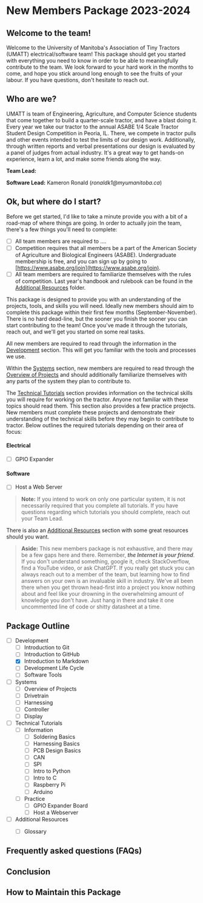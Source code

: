 # New Members Package 2023-2024

## Welcome to the team!
Welcome to the University of Manitoba's Association of Tiny Tractors (UMATT) electrical/software team! This package should get you started with everything you need to know in order to be able to meaningfully contribute to the team. We look forward to your hard work in the months to come, and hope you stick around long enough to see the fruits of your labour. If you have questions, don't hesitate to reach out.


## Who are we?
UMATT is team of Engineering, Agriculture, and Computer Science students that come together to build a quarter-scale tractor, and have a blast doing it. Every year we take our tractor to the annual ASABE 1/4 Scale Tractor Student Design Competition in Peoria, IL. There, we compete in tractor pulls and other events intended to test the limits of our design work. Additionally, through written reports and verbal presentations our design is evaluated by a panel of judges from actual industry. It's a great way to get hands-on experience, learn a lot, and make some friends along the way.

**Team Lead:**

**Software Lead:** Kameron Ronald (_ronaldk1@myumanitoba.ca_)


## Ok, but where do I start?
Before we get started, I'd like to take a minute provide you with a bit of a road-map of where things are going. In order to actually join the team, there's a few things you'll need to complete:

- [ ] All team members are required to ....
- [ ] Competition requires that all members be a part of the American Society of Agriculture and Biological Engineers (ASABE). Undergraduate membership is free, and you can sign up by going to [https://www.asabe.org/join](https://www.asabe.org/join).
- [ ] All team members are required to familiarize themselves with the rules of competition. Last year's handbook and rulebook can be found in the [Additional Resources](4-additional-resources) folder.

This package is designed to provide you with an understanding of the projects, tools, and skills you will need. Ideally new members should aim to complete this package within their first few months (September-November). There is no hard dead-line, but the sooner you finish the sooner you can start contributing to the team! Once you've made it through the tutorials, reach out, and we'll get you started on some real tasks.

All new members are required to read through the information in the [Development](1-development) section. This will get you familiar with the tools and processes we use.

Within the [Systems](2-systems) section, new members are required to read through the [Overview of Projects](2-systems/OverviewOfProjects.md) and should additionally familiarize themselves with any parts of the system they plan to contribute to.

The [Technical Tutorials](3-technical-tutorials) section provides information on the technical skills you will require for working on the tractor. Anyone not familiar with these topics should read them. This section also provides a few practice projects. New members must complete these projects and demonstrate their understanding of the technical skills before they may begin to contribute to tractor. Below outlines the required tutorials depending on their area of focus:

#### Electrical
- [ ] GPIO Expander

#### Software
- [ ] Host a Web Server

> **Note:** If you intend to work on only one particular system, it is not necessarily required that you complete all tutorials. If you have questions regarding which tutorials you should complete, reach out your Team Lead.

There is also an [Additional Resources](4-additional-resources) section with some great resources should you want.

> **Aside:** This new members package is not exhaustive, and there may be a few gaps here and there. Remember, ***the Internet is your friend***. If you don't understand something, google it, check StackOverflow, find a YouTube video, or ask ChatGPT. If you really get stuck you can always reach out to a member of the team, but learning how to find answers on your own is an invaluable skill in industry. We've all been there when you get thrown head-first into a project you know nothing about and feel like your drowning in the overwhelming amount of knowledge you don't have. Just hang in there and take it one uncommented line of code or shitty datasheet at a time.


## Package Outline

- [ ] Development
  - [ ] Introduction to Git
  - [ ] Introduction to GitHub
  - [X] Introduction to Markdown
  - [ ] Development Life Cycle
  - [ ] Software Tools
- [ ] Systems
  - [ ] Overview of Projects
  - [ ] Drivetrain
  - [ ] Harnessing
  - [ ] Controller
  - [ ] Display
- [ ] Technical Tutorials
  - [ ] Information
    - [ ] Soldering Basics
    - [ ] Harnessing Basics
    - [ ] PCB Design Basics
    - [ ] CAN
    - [ ] SPI
    - [ ] Intro to Python
    - [ ] Intro to C
    - [ ] Raspberry Pi
    - [ ] Arduino
  - [ ] Practice
    - [ ] GPIO Expander Board
    - [ ] Host a Webserver
- [ ] Additional Resources
  - [ ] Glossary


## Frequently asked questions (FAQs)



## Conclusion

## How to Maintain this Package
